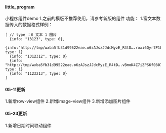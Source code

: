 #### little_program
小程序组件demo
1.之前的模版不推荐使用，请参考新版的组件
功能：
1.富文本数据传入的数据格式样例：

```
[ // type ：0 文本 1 图片
  {info: "13123", type: 0}, 
  {info:"http://tmp/wxba5fb31d99522eae.o6zAJszJJdcMyzE_R4tD….roxi6Qyr7P1Qef61649f4277ec400cc19df03e6e2024.jpg", type: 1}
  {info: "1312312", type: 0}
  {info: "http://tmp/wxba5fb31d99522eae.o6zAJszJJdcMyzE_R4tD….vBmoK4Z7iZPS6f0307aeba35dccf63609d6a795725d8.jpg", type: 1}
  {info: "1123213", type: 0}
]
```
#### 05-11更新
1.新增row-view组件
2.新增image-view组件
3.新增添加图片组件
#### 05-23更新
1.新增日期时间联动组件
